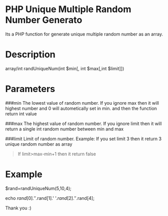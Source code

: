 PHP Unique Multiple Random Number Generato
==============================================

Its a PHP function for generate unique multiple random number as an array. 

Description
============

array/int randUniqueNum(int $min[, int $max[,int $limit]])

Parameters
============

###min
The lowest value of random number. If you ignore max then it will highest number and 0 will autometically set in min. and then the function return int value

###max
The highest value of random number. If you ignore limit then it will return a single int random number between min and max

###limit
Limit of random number. Example: If you set limit 3 then it return 3 unique random number as array

>If limit>max-min+1 then it return false

Example
========
$rand=randUniqueNum(5,10,4);

echo $rand[0].' '.$rand[1].' '.$rand[2].' '.$rand[4];

Thank you :)



